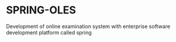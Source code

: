 # SPRING-OLES
Development of online examination system with enterprise software development platform called spring 
